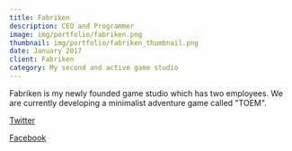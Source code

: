```yaml
---
title: Fabriken
description: CEO and Programmer
image: img/portfolio/fabriken.png
thumbnail: img/portfolio/fabriken_thumbnail.png
date: January 2017
client: Fabriken
category: My second and active game studio
---
```

Fabriken is my newly founded game studio which has two employees. 
We are currently developing a minimalist adventure game called "TOEM".


[Twitter](https://twitter.com/Fabriken_)

[Facebook](http://facebook.com/FabrikenGames)